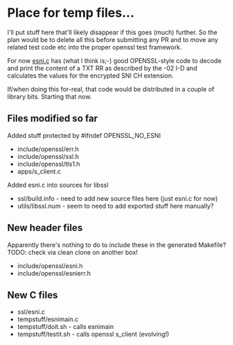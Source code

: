 
# Place for temp files...

I'll put stuff here that'll likely disappear if this
goes (much) further. So the plan would be to delete
all this before submitting any PR and to move any
related test code etc into the proper openssl test
framework.

For now [esni.c](./esni.c) has (what I think is;-) 
good OPENSSL-style code to decode and print the 
content of a TXT RR as described by the -02 I-D
and calculates the values for the encrypted SNI
CH extension.

If/when doing this for-real, that code would be
distributed in a couple of library bits. Starting
that now.

## Files modified so far

Added stuff protected by #ifndef OPENSSL_NO_ESNI 
- include/openssl/err.h
- include/openssl/ssl.h
- include/openssl/tls1.h
- apps/s_client.c

Added esni.c into sources for libssl
- ssl/build.info - need to add new source files here (just esni.c for now)
- utils/libssl.num - seem to need to add exported stuff here manually?

## New header files

Apparently there's nothing to do to include these in the
generated Makefile? TODO: check via clean clone on another
box!

- include/openssl/esni.h
- include/openssl/esnierr.h

## New C files

- ssl/esni.c
- tempstuff/esnimain.c
- tempstuff/doit.sh - calls esnimain
- tempstuff/testit.sh - calls openssl s_client (evolving!)





